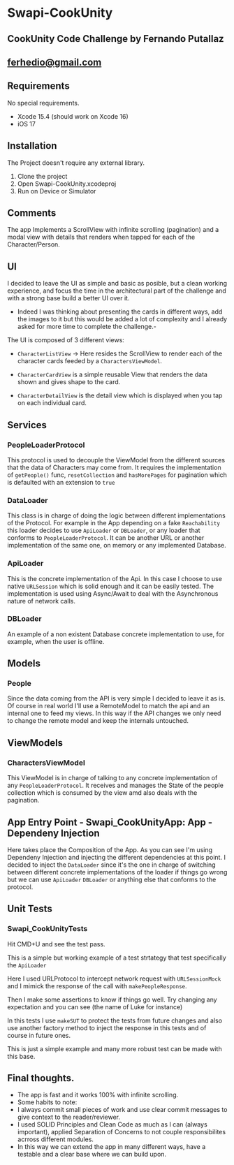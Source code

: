 # Swapi-CookUnity
## CookUnity Code Challenge by Fernando Putallaz
## ferhedio@gmail.com

## Requirements

No special requirements.
- Xcode 15.4 (should work on Xcode 16)
- iOS 17

## Installation

The Project doesn't require any external library.

1. Clone the project
2. Open Swapi-CookUnity.xcodeproj
3. Run on Device or Simulator

## Comments

The app Implements a ScrollView with infinite scrolling (pagination) and a modal view with details that renders when tapped for each of the Character/Person.

## UI

I decided to leave the UI as simple and basic as posible, but a clean working experience, and focus the time in the architectural part of the challenge and with a strong base build a better UI over it.
- Indeed I was thinking about presenting the cards in different ways, add the images to it but this would be added a lot of complexity and I already asked for more time to complete the challenge.-

The UI is composed of 3 different views: 

- `CharacterListView` -> Here resides the ScrollView to render each of the character cards feeded by a `CharactersViewModel`.

- `CharacterCardView` is a simple reusable View that renders the data shown and gives shape to the card.

- `CharacterDetailView` is the detail view which is displayed when you tap on each individual card.


## Services

### PeopleLoaderProtocol

This protocol is used to decouple the ViewModel from the different sources that the data of Characters may come from.
It requires the implementation of `getPeople()` func, `resetCollection` and `hasMorePages` for pagination which is defaulted with an extension to `true`

### DataLoader

This class is in charge of doing the logic between different implementations of the Protocol. For example in the App depending on a fake `Reachability` this loader decides to use `ApiLoader` or `DBLoader`, or any loader that conforms to `PeopleLoaderProtocol`. It can be another URL or another implementation of the same one, on memory or any implemented Database.

### ApiLoader

This is the concrete implementation of the Api. In this case I choose to use native `URLSession` which is solid enough and it can be easily tested.
The implementation is used using Async/Await to deal with the Asynchronous nature of network calls.

### DBLoader

An example of a non existent Database concrete implementation to use, for example, when the user is offline.

## Models 

### People

Since the data coming from the API is very simple I decided to leave it as is. Of course in real world I'll use a RemoteModel to match the api and an internal one to feed my views. In this way if the API changes we only need to change the remote model and keep the internals untouched.

## ViewModels

### CharactersViewModel

This ViewModel is in charge of talking to any concrete implementation of any `PeopleLoaderProtocol`. It receives and manages the State of the people collection which is consumed by the view amd also deals with the pagination.

## App Entry Point - Swapi_CookUnityApp: App - Dependeny Injection

Here takes place the Composition of the App. As you can see I'm using Dependeny Injection and injecting the different dependencies at this point. I decided to inject the `DataLoader` since it's the one in charge of switching between different concrete implementations of the loader if things go wrong but we can use `ApiLoader` `DBLoader` or anything else that conforms to the protocol.

## Unit Tests

### Swapi_CookUnityTests 

Hit CMD+U and see the test pass.

This is a simple but working example of a test strtategy that test specifically the `ApiLoader`

Here I used URLProtocol to intercept network request with `URLSessionMock` and I mimick the response of the call with `makePeopleResponse`.

Then I make some assertions to know if things go well. Try changing any expectation and you can see (the name of Luke for instance)

In this tests I use `makeSUT` to protect the tests from future changes and also use another factory method to inject the response in this tests and of course in future ones.

This is just a simple example and many more robust test can be made with this base.

## Final thoughts.

- The app is fast and it works 100% with infinite scrolling.
- Some habits to note:
 - I always commit small pieces of work and use clear commit messages to give context to the reader/reviewer. 
 - I used SOLID Principles and Clean Code as much as I can (always important), applied Separation of Concerns to not couple responsibilites acrross different modules. 
 - In this way we can extend the app in many different ways, have a testable and a clear base where we can build upon.




 

